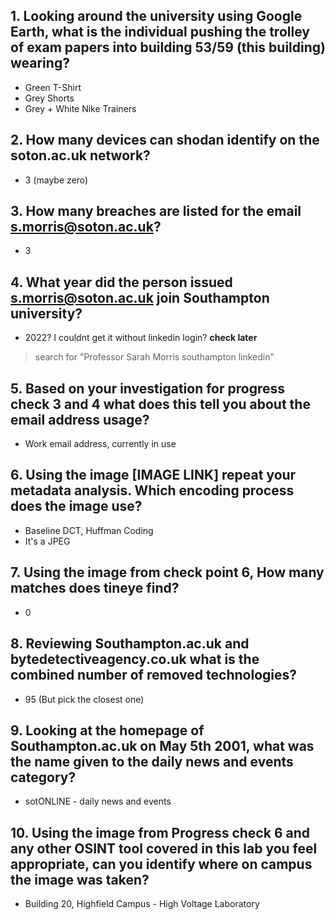 ## 1. Looking around the university using Google Earth, what is the individual pushing the trolley of exam papers into building 53/59 (this building) wearing?
- Green T-Shirt
- Grey Shorts
- Grey + White Nike Trainers
## 2. How many devices can shodan identify on the soton.ac.uk network?
- 3 (maybe zero)
## 3. How many breaches are listed for the email s.morris@soton.ac.uk?
- 3
## 4. What year did the person issued s.morris@soton.ac.uk join Southampton university?
- 2022? I couldnt get it without linkedin login? **check later**
> search for "Professor Sarah Morris southampton linkedin"
## 5. Based on your investigation for progress check 3 and 4 what does this tell you about the email address usage? 
- Work email address, currently in use
## 6. Using the image [IMAGE LINK] repeat your metadata analysis. Which encoding process does the image use?
- Baseline DCT, Huffman Coding
- It's a JPEG
## 7. Using the image from check point 6, How many matches does tineye find?
- 0
## 8. Reviewing Southampton.ac.uk and bytedetectiveagency.co.uk what is the combined number of removed technologies?
- 95 (But pick the closest one)
## 9. Looking at the homepage of Southampton.ac.uk on May 5th 2001, what was the name given to the daily news and events category?
- sotONLINE - daily news and events
## 10. Using the image from Progress check 6 and any other OSINT tool covered in this lab you feel appropriate, can you identify where on campus the image was taken?
- Building 20, Highfield Campus - High Voltage Laboratory
